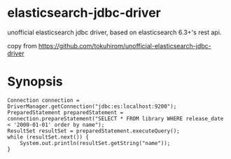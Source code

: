 # elasticsearch-jdbc-driver

unofficial elasticsearch jdbc driver, based on elasticsearch 6.3+'s rest api.

copy from https://github.com/tokuhirom/unofficial-elasticsearch-jdbc-driver

# Synopsis

    Connection connection = DriverManager.getConnection("jdbc:es:localhost:9200");
    PreparedStatement preparedStatement = connection.prepareStatement("SELECT * FROM library WHERE release_date < '2000-01-01' order by name");
    ResultSet resultSet = preparedStatement.executeQuery();
    while (resultSet.next()) {
        System.out.println(resultSet.getString("name"));
    }
